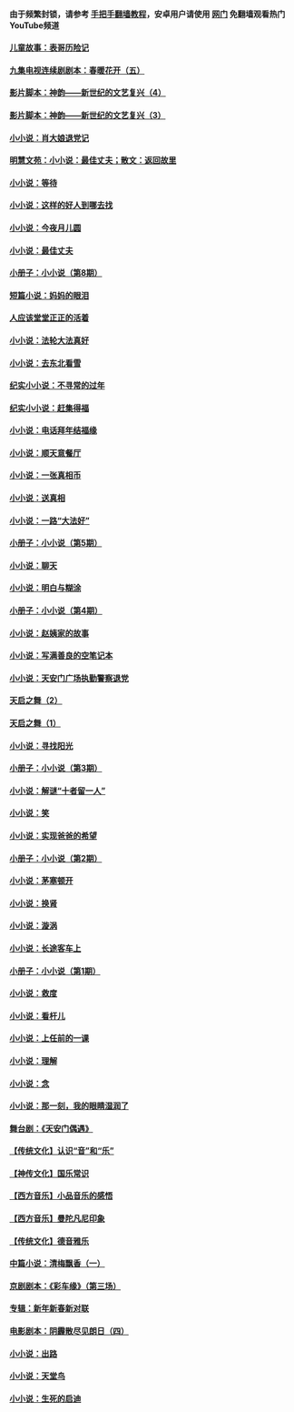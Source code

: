 #### 由于频繁封锁，请参考 [手把手翻墙教程](https://github.com/gfw-breaker/guides/wiki/)，安卓用户请使用 [网门](https://github.com/gfw-breaker/nogfw/blob/master/dl.md?t=06142301) 免翻墙观看热门YouTube频道 

#### [儿童故事：表哥历险记](../pages/328/383535.md?t=06142301) 

#### [九集电视连续剧剧本：春暖花开（五）](../pages/328/275919.md?t=06142301) 

#### [影片脚本：神韵——新世纪的文艺复兴（4）](../pages/328/266089.md?t=06142301) 

#### [影片脚本：神韵——新世纪的文艺复兴（3）](../pages/328/266087.md?t=06142301) 

#### [小小说：肖大娘退党记](../pages/328/239807.md?t=06142301) 

#### [明慧文苑：小小说：最佳丈夫；散文：返回故里](../pages/328/3439.md?t=06142301) 

#### [小小说：等待](../pages/328/223927.md?t=06142301) 

#### [小小说：这样的好人到哪去找](../pages/328/209396.md?t=06142301) 

#### [小小说：今夜月儿圆](../pages/328/193588.md?t=06142301) 

#### [小小说：最佳丈夫](../pages/328/190938.md?t=06142301) 

#### [小册子：小小说（第8期）](../pages/328/188202.md?t=06142301) 

#### [短篇小说：妈妈的眼泪](../pages/328/187712.md?t=06142301) 

#### [人应该堂堂正正的活着](../pages/328/182430.md?t=06142301) 

#### [小小说：法轮大法真好](../pages/328/174669.md?t=06142301) 

#### [小小说：去东北看雪](../pages/328/173882.md?t=06142301) 

#### [纪实小小说：不寻常的过年](../pages/328/173187.md?t=06142301) 

#### [纪实小小说：赶集得福](../pages/328/172652.md?t=06142301) 

#### [小小说：电话拜年结福缘](../pages/328/172533.md?t=06142301) 

#### [小小说：顺天意餐厅](../pages/328/170182.md?t=06142301) 

#### [小小说：一张真相币](../pages/328/169410.md?t=06142301) 

#### [小小说：送真相](../pages/328/166713.md?t=06142301) 

#### [小小说：一路“大法好”](../pages/328/162016.md?t=06142301) 

#### [小册子：小小说（第5期）](../pages/328/161131.md?t=06142301) 

#### [小小说：聊天](../pages/328/159640.md?t=06142301) 

#### [小小说：明白与糊涂](../pages/328/158101.md?t=06142301) 

#### [小册子：小小说（第4期）](../pages/328/158006.md?t=06142301) 

#### [小小说：赵姨家的故事](../pages/328/157843.md?t=06142301) 

#### [小小说：写满善良的空笔记本](../pages/328/157382.md?t=06142301) 

#### [小小说：天安门广场执勤警察退党](../pages/328/156982.md?t=06142301) 

#### [天启之舞（2）](../pages/328/153440.md?t=06142301) 

#### [天启之舞（1）](../pages/328/153439.md?t=06142301) 

#### [小小说：寻找阳光](../pages/328/153065.md?t=06142301) 

#### [小册子：小小说（第3期）](../pages/328/151715.md?t=06142301) 

#### [小小说：解谜“十者留一人”](../pages/328/148967.md?t=06142301) 

#### [小小说：笑](../pages/328/148905.md?t=06142301) 

#### [小小说：实现爸爸的希望](../pages/328/148096.md?t=06142301) 

#### [小册子：小小说（第2期）](../pages/328/147214.md?t=06142301) 

#### [小小说：茅塞顿开](../pages/328/147030.md?t=06142301) 

#### [小小说：换肾](../pages/328/146770.md?t=06142301) 

#### [小小说：漩涡](../pages/328/146683.md?t=06142301) 

#### [小小说：长途客车上](../pages/328/145076.md?t=06142301) 

#### [小册子：小小说（第1期）](../pages/328/143963.md?t=06142301) 

#### [小小说：救度](../pages/328/143927.md?t=06142301) 

#### [小小说：看杆儿](../pages/328/142137.md?t=06142301) 

#### [小小说：上任前的一课](../pages/328/140808.md?t=06142301) 

#### [小小说：理解](../pages/328/140476.md?t=06142301) 

#### [小小说：念](../pages/328/139513.md?t=06142301) 

#### [小小说：那一刻，我的眼睛湿润了](../pages/328/138476.md?t=06142301) 

#### [舞台剧：《天安门偶遇》](../pages/328/117155.md?t=06142301) 

#### [【传统文化】认识“音”和“乐”](../pages/328/108667.md?t=06142301) 

#### [【神传文化】国乐常识](../pages/328/104225.md?t=06142301) 

#### [【西方音乐】小品音乐的感悟](../pages/328/102924.md?t=06142301) 

#### [【西方音乐】曼陀凡尼印象](../pages/328/102922.md?t=06142301) 

#### [【传统文化】德音雅乐](../pages/328/102923.md?t=06142301) 

#### [中篇小说：清梅飘香（一）](../pages/328/101058.md?t=06142301) 

#### [京剧剧本：《彩车缘》（第三场）](../pages/328/96434.md?t=06142301) 

#### [专辑：新年新春新对联](../pages/328/94991.md?t=06142301) 

#### [电影剧本：阴霾散尽见朗日（四）](../pages/328/87081.md?t=06142301) 

#### [小小说：出路](../pages/328/84848.md?t=06142301) 

#### [小小说：天堂鸟](../pages/328/83084.md?t=06142301) 

#### [小小说：生死的启迪](../pages/328/70977.md?t=06142301) 

